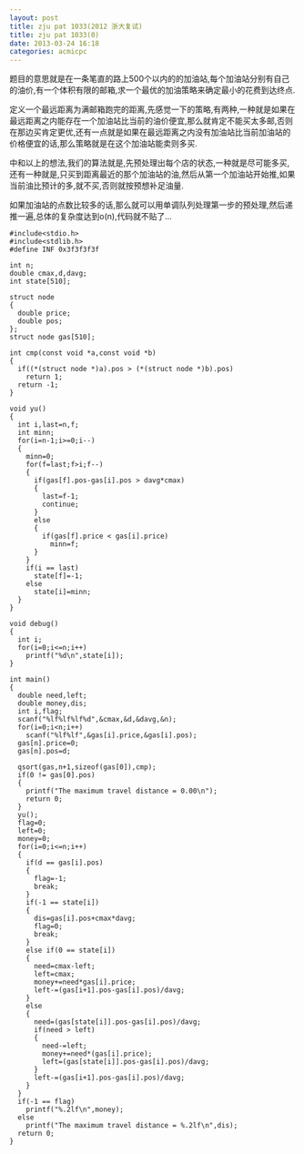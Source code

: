 ```yaml
---
layout: post
title: zju pat 1033(2012 浙大复试)
title: zju pat 1033(0) 
date: 2013-03-24 16:18
categories: acmicpc
---
```


题目的意思就是在一条笔直的路上500个以内的的加油站,每个加油站分别有自己的油价,有一个体积有限的邮箱,求一个最优的加油策略来确定最小的花费到达终点.

定义一个最远距离为满邮箱跑完的距离,先感觉一下的策略,有两种,一种就是如果在最远距离之内能存在一个加油站比当前的油价便宜,那么就肯定不能买太多邮,否则在那边买肯定更优,还有一点就是如果在最远距离之内没有加油站比当前加油站的价格便宜的话,那么策略就是在这个加油站能卖则多买.

中和以上的想法,我们的算法就是,先预处理出每个店的状态,一种就是尽可能多买,还有一种就是,只买到距离最近的那个加油站的油,然后从第一个加油站开始推,如果当前油比预计的多,就不买,否则就按预想补足油量.

如果加油站的点数比较多的话,那么就可以用单调队列处理第一步的预处理,然后递推一遍,总体的复杂度达到o(n),代码就不贴了...

    #include<stdio.h>  
    #include<stdlib.h>  
    #define INF 0x3f3f3f3f  
      
    int n;  
    double cmax,d,davg;  
    int state[510];  
      
    struct node   
    {  
      double price;  
      double pos;  
    };  
    struct node gas[510];  
      
    int cmp(const void *a,const void *b)  
    {  
      if((*(struct node *)a).pos > (*(struct node *)b).pos)  
        return 1;  
      return -1;  
    }  
      
    void yu()  
    {  
      int i,last=n,f;  
      int minn;  
      for(i=n-1;i>=0;i--)  
      {  
        minn=0;  
        for(f=last;f>i;f--)  
        {  
          if(gas[f].pos-gas[i].pos > davg*cmax)  
          {  
            last=f-1;  
            continue;        
          }  
          else  
          {  
            if(gas[f].price < gas[i].price)  
              minn=f;  
          }  
        }  
        if(i == last)  
          state[f]=-1;  
        else  
          state[i]=minn;  
      }  
    }  
      
    void debug()  
    {  
      int i;  
      for(i=0;i<=n;i++)  
        printf("%d\n",state[i]);  
    }  
      
    int main()  
    {  
      double need,left;  
      double money,dis;  
      int i,flag;  
      scanf("%lf%lf%lf%d",&cmax,&d,&davg,&n);  
      for(i=0;i<n;i++)  
        scanf("%lf%lf",&gas[i].price,&gas[i].pos);  
      gas[n].price=0;  
      gas[n].pos=d;  
      
      qsort(gas,n+1,sizeof(gas[0]),cmp);  
      if(0 != gas[0].pos)  
      {  
        printf("The maximum travel distance = 0.00\n");  
        return 0;  
      }  
      yu();  
      flag=0;  
      left=0;  
      money=0;  
      for(i=0;i<=n;i++)  
      {  
        if(d == gas[i].pos)  
        {  
          flag=-1;  
          break;  
        }  
        if(-1 == state[i])  
        {  
          dis=gas[i].pos+cmax*davg;  
          flag=0;  
          break;  
        }  
        else if(0 == state[i])  
        {  
          need=cmax-left;  
          left=cmax;  
          money+=need*gas[i].price;  
          left-=(gas[i+1].pos-gas[i].pos)/davg;  
        }  
        else  
        {  
          need=(gas[state[i]].pos-gas[i].pos)/davg;  
          if(need > left)  
          {  
            need-=left;  
            money+=need*(gas[i].price);  
            left=(gas[state[i]].pos-gas[i].pos)/davg;  
          }  
          left-=(gas[i+1].pos-gas[i].pos)/davg;  
        }  
      }  
      if(-1 == flag)  
        printf("%.2lf\n",money);  
      else  
        printf("The maximum travel distance = %.2lf\n",dis);  
      return 0;  
    }  